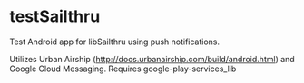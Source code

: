 testSailthru
============

Test Android app for libSailthru using push notifications.

Utilizes Urban Airship (http://docs.urbanairship.com/build/android.html) and Google Cloud Messaging.
Requires google-play-services_lib
